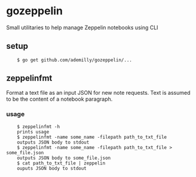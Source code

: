 # gozeppelin

Small utilitaries to help manage Zeppelin notebooks using CLI

## setup
```
    $ go get github.com/ademilly/gozeppelin/...
```

## zeppelinfmt

Format a text file as an input JSON for new note requests.
Text is assumed to be the content of a notebook paragraph.

### usage

```
    $ zeppelinfmt -h
    prints usage
    $ zeppelinfmt -name some_name -filepath path_to_txt_file
    outputs JSON body to stdout
    $ zeppelinfmt -name some_name -filepath path_to_txt_file > some_file.json
    outputs JSON body to some_file.json
    $ cat path_to_txt_file | zeppelin
    ouputs JSON body to stdout
```
